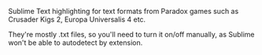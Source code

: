 Sublime Text highlighting for text formats from Paradox games such as Crusader Kigs 2, Europa Universalis 4 etc.

They're mostly .txt files, so you'll need to turn it on/off manually, as Sublime won't be able to autodetect by extension.
